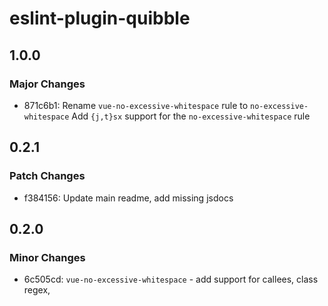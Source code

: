 # eslint-plugin-quibble

## 1.0.0

### Major Changes

- 871c6b1: Rename `vue-no-excessive-whitespace` rule to `no-excessive-whitespace`
  Add `{j,t}sx` support for the `no-excessive-whitespace` rule

## 0.2.1

### Patch Changes

- f384156: Update main readme, add missing jsdocs

## 0.2.0

### Minor Changes

- 6c505cd: `vue-no-excessive-whitespace` - add support for callees, class regex, <script> tag handling
- 6c505cd: Refactor utils into seperate files

## 0.1.4

### Patch Changes

- 74418bc: Update links leading to the repo

## 0.1.3

### Patch Changes

- c89f871: Add or correct package.json fields

## 0.1.2

### Patch Changes

- 0299ae1: Adjust changeset settings, fix grammatical errors in the readme, add FAQ question

## 0.1.1

### Patch Changes

- 55132cc: Improve docs, package description, change rule structure to support eslint config inspector

## 0.1.0

### Minor Changes

- 8a10e79: Add vue-no-excessive-whitespace rule
